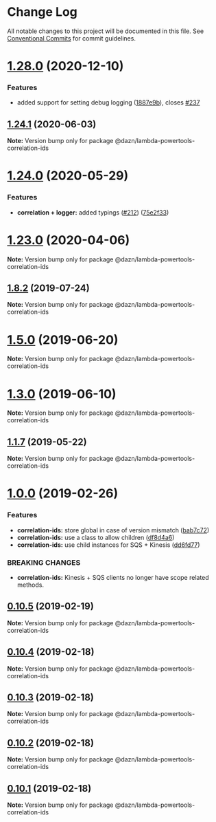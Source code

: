 # Change Log

All notable changes to this project will be documented in this file.
See [Conventional Commits](https://conventionalcommits.org) for commit guidelines.

# [1.28.0](https://github.com/getndazn/dazn-lambda-powertools/compare/v1.27.0...v1.28.0) (2020-12-10)


### Features

* added support for setting debug logging ([1887e9b](https://github.com/getndazn/dazn-lambda-powertools/commit/1887e9b7ec4b9bb6dc1b5649c4d4b815b4350dad)), closes [#237](https://github.com/getndazn/dazn-lambda-powertools/issues/237)





## [1.24.1](https://github.com/getndazn/dazn-lambda-powertools/compare/v1.24.0...v1.24.1) (2020-06-03)

**Note:** Version bump only for package @dazn/lambda-powertools-correlation-ids





# [1.24.0](https://github.com/getndazn/dazn-lambda-powertools/compare/v1.23.2...v1.24.0) (2020-05-29)


### Features

* **correlation + logger:** added typings ([#212](https://github.com/getndazn/dazn-lambda-powertools/issues/212)) ([75e2f33](https://github.com/getndazn/dazn-lambda-powertools/commit/75e2f332f01744ef351a24506e6026cabf29e33b))





# [1.23.0](https://github.com/getndazn/dazn-lambda-powertools/compare/v1.22.1...v1.23.0) (2020-04-06)

**Note:** Version bump only for package @dazn/lambda-powertools-correlation-ids





## [1.8.2](https://github.com/getndazn/dazn-lambda-powertools/compare/v1.8.1...v1.8.2) (2019-07-24)

**Note:** Version bump only for package @dazn/lambda-powertools-correlation-ids





# [1.5.0](https://github.com/getndazn/dazn-lambda-powertools/compare/v1.4.2...v1.5.0) (2019-06-20)

**Note:** Version bump only for package @dazn/lambda-powertools-correlation-ids





# [1.3.0](https://github.com/getndazn/dazn-lambda-powertools/compare/v1.2.0...v1.3.0) (2019-06-10)

**Note:** Version bump only for package @dazn/lambda-powertools-correlation-ids





## [1.1.7](https://github.com/getndazn/dazn-lambda-powertools/compare/v1.1.6...v1.1.7) (2019-05-22)

**Note:** Version bump only for package @dazn/lambda-powertools-correlation-ids





# [1.0.0](https://github.com/getndazn/dazn-lambda-powertools/compare/v0.10.7...v1.0.0) (2019-02-26)


### Features

* **correlation-ids:** store global in case of version mismatch ([bab7c72](https://github.com/getndazn/dazn-lambda-powertools/commit/bab7c72))
* **correlation-ids:** use a class to allow children ([df8d4a6](https://github.com/getndazn/dazn-lambda-powertools/commit/df8d4a6))
* **correlation-ids:** use child instances for SQS + Kinesis ([dd6fd77](https://github.com/getndazn/dazn-lambda-powertools/commit/dd6fd77))


### BREAKING CHANGES

* **correlation-ids:** Kinesis + SQS clients no longer have scope related methods.





## [0.10.5](https://github.com/getndazn/dazn-lambda-powertools/compare/v0.10.4...v0.10.5) (2019-02-19)

**Note:** Version bump only for package @dazn/lambda-powertools-correlation-ids





## [0.10.4](https://github.com/getndazn/dazn-lambda-powertools/compare/v0.10.3...v0.10.4) (2019-02-18)

**Note:** Version bump only for package @dazn/lambda-powertools-correlation-ids





## [0.10.3](https://github.com/getndazn/dazn-lambda-powertools/compare/v0.10.2...v0.10.3) (2019-02-18)

**Note:** Version bump only for package @dazn/lambda-powertools-correlation-ids





## [0.10.2](https://github.com/getndazn/dazn-lambda-powertools/compare/v0.10.1...v0.10.2) (2019-02-18)

**Note:** Version bump only for package @dazn/lambda-powertools-correlation-ids





## [0.10.1](https://github.com/getndazn/dazn-lambda-powertools/compare/v0.10.0...v0.10.1) (2019-02-18)

**Note:** Version bump only for package @dazn/lambda-powertools-correlation-ids
